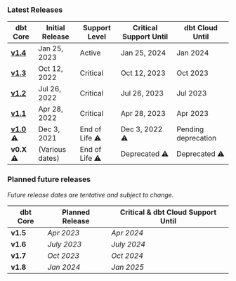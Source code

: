 ### Latest Releases

| dbt Core                        | Initial Release | Support Level | Critical Support Until  | dbt Cloud Until |
|---------------------------------|-----------------|---------------|-------------------------|-----------------|
| [**v1.4**](upgrading-to-v1.4)   | Jan 25, 2023    | Active        | Jan 25, 2024            | Jan 2024        |
| [**v1.3**](upgrading-to-v1.3)   | Oct 12, 2022    | Critical      | Oct 12, 2023            | Oct 2023        |
| [**v1.2**](upgrading-to-v1.2)   | Jul 26, 2022    | Critical      | Jul 26, 2023            | Jul 2023        |
| [**v1.1**](upgrading-to-v1.1)   | Apr 28, 2022    | Critical      | Apr 28, 2023            | Apr 2023        |
| [**v1.0**](upgrading-to-v1.0) ⚠️ | Dec 3, 2021     | End of Life ⚠️ | Dec 3, 2022 ⚠️             | Pending deprecation        |
|  **v0.X** ⚠️                     | (Various dates) | End of Life ⚠️ | Deprecated ⚠️             | Deprecated ⚠️     |

### Planned future releases

_Future release dates are tentative and subject to change._

| dbt Core | Planned Release | Critical & dbt Cloud Support Until  |
|----------|-----------------|-------------------------------------|
| **v1.5** | _Apr 2023_      | _Apr 2024_                          |
| **v1.6** | _July 2023_     | _July 2024_                         |
| **v1.7** | _Oct 2023_      | _Oct 2024_                          |
| **v1.8** | _Jan 2024_      | _Jan 2025_                          |
